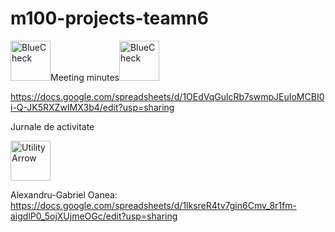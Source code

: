 # m100-projects-teamn6
<a href="https://emoji.gg/emoji/44250-bluecheck"><img src="https://cdn3.emoji.gg/emojis/44250-bluecheck.gif" width="64px" height="64px" alt="BlueCheck"></a>Meeting minutes<a href="https://emoji.gg/emoji/44250-bluecheck"><img src="https://cdn3.emoji.gg/emojis/44250-bluecheck.gif" width="64px" height="64px" alt="BlueCheck"></a>

https://docs.google.com/spreadsheets/d/1OEdVqGulcRb7swmpJEuIoMCBI0i-Q-JK5RXZwIMX3b4/edit?usp=sharing

Jurnale de activitate

<a href="https://emoji.gg/emoji/3370-utilityarrow"><img src="https://cdn3.emoji.gg/emojis/3370-utilityarrow.png" width="64px" height="64px" alt="UtilityArrow"></a>

Alexandru-Gabriel Oanea: https://docs.google.com/spreadsheets/d/1lksreR4tv7gin6Cmv_8r1fm-aigdlP0_5ojXUjmeOGc/edit?usp=sharing
